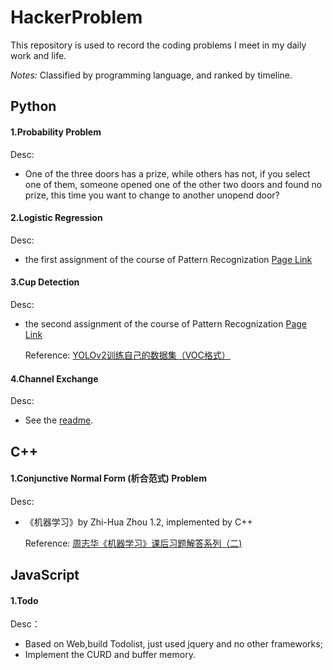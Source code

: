 # HackerProblem

This repository is used to record the coding problems I meet in my daily work and life. 

*Notes:* Classified by programming language, and ranked by timeline.

## Python

#### 1.Probability Problem

Desc:

* One of the three doors has a prize, while others has not, if you select one of them, someone opened one of the other two doors and found no prize, this time you want to change to another unopend door?

#### 2.Logistic Regression

Desc:

* the first assignment of the course of Pattern Recognization [Page Link](http://sse.tongji.edu.cn/yingshen/course/PR2017Fall/assignments/assignment1.pdf)

#### 3.Cup Detection

Desc:

* the second assignment of the course of Pattern Recognization [Page Link](http://sse.tongji.edu.cn/yingshen/course/PR2017Fall/assignments/assignment2.pdf)

	Reference: [YOLOv2训练自己的数据集（VOC格式）](http://blog.csdn.net/ch_liu23/article/details/53558549)

#### 4.Channel Exchange

Desc:

* See the [readme](https://github.com/KrisCheng/HackerProblem/tree/master/Python/4_ChannelExchange).

## C++

#### 1.Conjunctive Normal Form (析合范式) Problem

Desc:

* 《机器学习》by Zhi-Hua Zhou 1.2, implemented by C++ 

	Reference: [周志华《机器学习》课后习题解答系列（二)](http://blog.csdn.net/snoopy_yuan/article/details/62054718)


## JavaScript

#### 1.Todo

Desc：

* Based on Web,build Todolist, just used jquery and no other frameworks;
* Implement the CURD and buffer memory.
